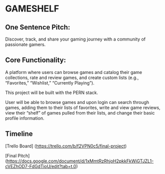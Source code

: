 # GAMESHELF

## One Sentence Pitch:
Discover, track, and share your gaming journey with a community of passionate gamers.


## Core Functionality:
 A platform where users can browse games and catalog their game collections, rate and review games, and create custom lists (e.g., “Favorites,” “Wishlist,” “Currently Playing”).


This project will be built with the PERN stack.

User will be able to browse games and upon login can search through games, adding them to their lists of favorites, write and view game reviews, view their “shelf” of games pulled from their lists, and change their basic profile information.

## Timeline

[Trello Board] (https://trello.com/b/f2VPN0c5/final-project)

[Final Pitch] (https://docs.google.com/document/d/1xMmtRzRhjoH2pkkFkWiGTJZL1-cVEZhOD7-FdGdTioU/edit?tab=t.0)